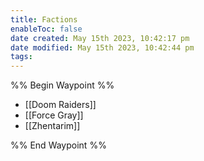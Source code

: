 ```yaml
---
title: Factions
enableToc: false
date created: May 15th 2023, 10:42:17 pm
date modified: May 15th 2023, 10:42:44 pm
tags: 
---
```

%% Begin Waypoint %%
- [[Doom Raiders]]
- [[Force Gray]]
- [[Zhentarim]]

%% End Waypoint %%
